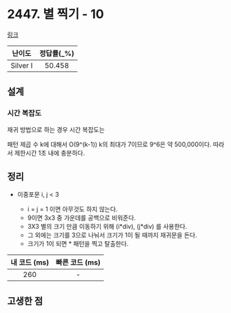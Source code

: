 # 2447. 별 찍기 - 10

[링크](https://www.acmicpc.net/problem/2447)

|  난이도  | 정답률(\_%) |
| :------: | :---------: |
| Silver I |   50.458    |

## 설계

### 시간 복잡도

재귀 방법으로 하는 경우 시간 복잡도는

패턴 제곱 수 k에 대해서 O(9^(k-1))
k의 최대가 7이므로
9^6은 약 500,000이다.
따라서 제한시간 1초 내에 충분하다.

## 정리

- 이중포문 i, j < 3

  - i = j = 1 이면 아무것도 하지 않는다.
  - 9이면 3x3 중 가운데를 공백으로 비워준다.
  - 3X3 별의 크기 만큼 이동하기 위해 (i\*div), (j\*div) 를 사용한다.
  - 그 외에는 크기를 3으로 나눠서 크기가 1이 될 때까지 재귀문을 돈다.
  - 크기가 1이 되면 \* 패턴을 찍고 탈출한다.

| 내 코드 (ms) | 빠른 코드 (ms) |
| :----------: | :------------: |
|     260      |       -        |

## 고생한 점
